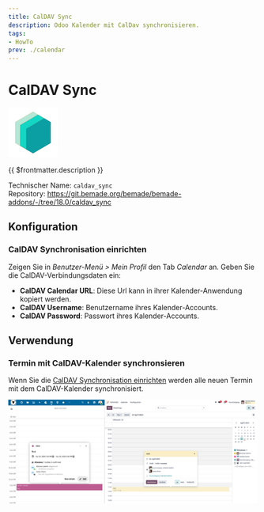 ```yaml
---
title: CalDAV Sync
description: Odoo Kalender mit CalDav synchronisieren.
tags:
- HowTo
prev: ./calendar
---
```

# CalDAV Sync
![icon_oms_box](attachments/icons_odoo_mint_system.png)

{{ $frontmatter.description }}

Technischer Name: `caldav_sync`\
Repository: <https://git.bemade.org/bemade/bemade-addons/-/tree/18.0/caldav_sync>

## Konfiguration

### CalDAV Synchronisation einrichten

Zeigen Sie in *Benutzer-Menü > Mein Profil* den Tab *Calendar* an. Geben Sie die CalDAV-Verbindungsdaten ein:

* **CalDAV Calendar URL**: Diese Url kann in ihrer Kalender-Anwendung kopiert werden.
* **CalDAV Username**: Benutzername ihres Kalender-Accounts.
* **CalDAV Password**: Passwort ihres Kalender-Accounts.

## Verwendung

### Termin mit CalDAV-Kalender synchronsieren

Wenn Sie die [CalDAV Synchronisation einrichten](#CalDAV%20Synchronisation%20einrichten) werden alle neuen Termin mit dem CalDAV-Kalender synchronisiert.

![](attachments/CalDAV%20Nextcloud%20Odoo.png)
